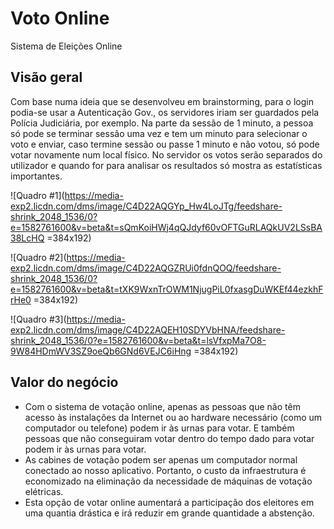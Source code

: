 # Voto Online
Sistema de Eleições Online

## Visão geral
Com base numa ideia que se desenvolveu em brainstorming, para o login podia-se usar a Autenticação Gov., os servidores iriam ser guardados pela Polícia Judiciária, por exemplo. Na parte da sessão de 1 minuto, a pessoa só pode se terminar sessão uma vez e tem um minuto para selecionar o voto e enviar, caso termine sessão ou passe 1 minuto e não votou, só pode votar novamente num local físico. No servidor os votos serão separados do utilizador e quando for para analisar os resultados só mostra as estatísticas importantes.

![Quadro #1](https://media-exp2.licdn.com/dms/image/C4D22AQGYp_Hw4LoJTg/feedshare-shrink_2048_1536/0?e=1582761600&v=beta&t=sQmKoiHWj4qQJdyf60vOFTGuRLAQkUV2LSsBA38LcHQ =384x192)

![Quadro #2](https://media-exp2.licdn.com/dms/image/C4D22AQGZRUi0fdnQOQ/feedshare-shrink_2048_1536/0?e=1582761600&v=beta&t=tXK9WxnTrOWM1NjugPiL0fxasgDuWKEf44ezkhFrHe0 =384x192)

![Quadro #3](https://media-exp2.licdn.com/dms/image/C4D22AQEH10SDYVbHNA/feedshare-shrink_2048_1536/0?e=1582761600&v=beta&t=lsVfxpMa7O8-9W84HDmWV3SZ9oeQb6GNd6VEJC6iHng =384x192)

## Valor do negócio
- Com o sistema de votação online, apenas as pessoas que não têm acesso às instalações da Internet ou ao hardware necessário (como um computador ou telefone) podem ir às urnas para votar. E também pessoas que não conseguiram votar dentro do tempo dado para votar podem ir às urnas para votar.
- As cabines de votação podem ser apenas um computador normal conectado ao nosso aplicativo. Portanto, o custo da infraestrutura é economizado na eliminação da necessidade de máquinas de votação elétricas.
- Esta opção de votar online aumentará a participação dos eleitores em uma quantia drástica e irá reduzir em grande quantidade a abstenção.
